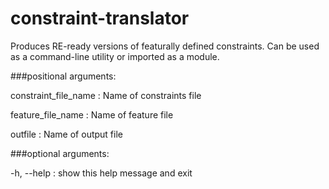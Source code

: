 constraint-translator
=====================

Produces RE-ready versions of featurally defined constraints. Can be used as a command-line utility or imported as a module.

###positional arguments:

  constraint_file_name : Name of constraints file

  feature_file_name : Name of feature file

  outfile : Name of output file

###optional arguments:

  -h, --help : show this help message and exit

